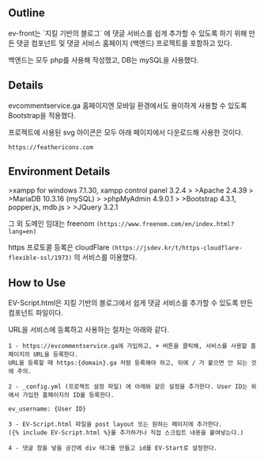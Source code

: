 <h2>Outline</h2>
ev-front는 `지킬 기반의 블로그` 에 댓글 서비스를 쉽게 추가할 수 있도록 하기 위해 만든 댓글 컴포넌트 및 댓글 서비스 홈페이지 (백엔드) 프로젝트를 포함하고 있다.  

백엔드는 모두 php를 사용해 작성했고, DB는 mySQL을 사용했다.



<h2>Details</h2>
evcommentservice.ga 홈페이지엔 모바일 환경에서도 용이하게 사용할 수 있도록 Bootstrap을 적용했다.

프로젝트에 사용된 svg 아이콘은 모두 아래 페이지에서 다운로드해 사용한 것이다.

`https://feathericons.com`



<h2>Environment Details</h2>
>xampp for windows 7.1.30, xampp control panel 3.2.4
>
>Apache 2.4.39
>
>MariaDB 10.3.16 (mySQL)
>
>phpMyAdmin 4.9.0.1
>
>Bootstrap 4.3.1, popper.js, mdb.js
>
>JQuery 3.2.1

그 외 도메인 임대는 freenom `(https://www.freenom.com/en/index.html?lang=en)` 

https 프로토콜 등록은 cloudFlare `(https://jsdev.kr/t/https-cloudflare-flexible-ssl/1973)` 의 서비스를 이용했다.



<h2>How to Use</h2>
EV-Script.html은 지킬 기반의 블로그에서 쉽게 댓글 서비스를 추가할 수 있도록 만든 컴포넌트 파일이다.  

URL을 서비스에 등록하고 사용하는 절차는 아래와 같다.

```
1 - https://evcommentservice.ga에 가입하고, + 버튼을 클릭해, 서비스를 사용할 홈페이지의 URL을 등록한다.  
URL을 등록할 때 https:{domain}.ga 처럼 등록해야 하고, 뒤에 / 가 붙으면 안 되는 것에 주의.

2 - _config.yml (프로젝트 설정 파일) 에 아래와 같은 설정을 추가한다. User ID는 위에서 가입한 홈페이지의 ID를 등록한다.

ev_username: {User ID}

3 - EV-Script.html 파일을 post layout 또는 원하는 페이지에 추가한다. 
({% include EV-Script.html %}를 추가하거나 직접 스크립트 내용을 붙여넣는다.)

4 - 댓글 창을 넣을 공간에 div 태그를 만들고 id를 EV-Start로 설정한다.
```



